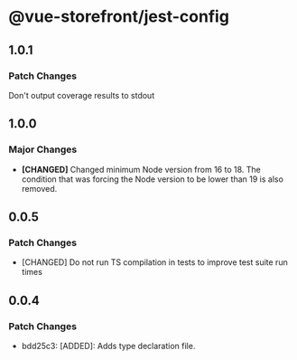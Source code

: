 # @vue-storefront/jest-config

## 1.0.1

### Patch Changes

Don't output coverage results to stdout

## 1.0.0

### Major Changes

- **[CHANGED]** Changed minimum Node version from 16 to 18. The condition that was forcing the Node version to be lower than 19 is also removed.

## 0.0.5

### Patch Changes

- [CHANGED] Do not run TS compilation in tests to improve test suite run times

## 0.0.4

### Patch Changes

- bdd25c3: [ADDED]: Adds type declaration file.
